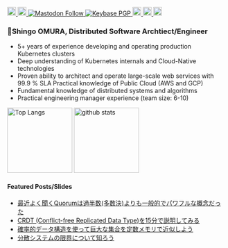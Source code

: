 <p align="left">
<!--   <a href="https://github.com/everpeace/everpeace/">
    <img src="https://komarev.com/ghpvc/?username=everpeace" alt="everpeace" />
  </a> -->
  <a href="https://github.com/everpeace">
    <img height="20" src="https://img.shields.io/github/followers/everpeace?label=follow&logo=github&style=flat" />
  </a>
  <a href="https://twitter.com/everpeace">
    <img height="20" src="https://img.shields.io/twitter/follow/everpeace?label=Twitter&logo=twitter&style=flat" />
  </a>
  <a rel="me" href="https://hachyderm.io/@everpeace">
    <img alt="Mastodon Follow" src="https://img.shields.io/mastodon/follow/109276807439580633?domain=https%3A%2F%2Fhachyderm.io&label=Mastodon&style=social" />
  </a>
  <a href="https://keybase.io/everpeace">
    <img alt="Keybase PGP" src="https://img.shields.io/keybase/pgp/everpeace" />
  </a>                                                                           
  <a href="http://qiita.com/everpeace">
    <img height="20" src="https://qiita-badge.apiapi.app/s/everpeace/posts.svg" />
  </a>
  <a href="https://qiita.com/everpeace">
    <img height="20" src="https://qiita-badge.apiapi.app/s/everpeace/contributions.svg" />
  </a>
  <a href="https://www.linkedin.com/in/shingoomura/">
    <img height="20" src="https://img.shields.io/badge/LinkedIn-shingoomura-0077B5?style=for-the-badge&logo=linkedin&logoColor=white" />
  </a>
</p>
  
### 👋Shingo OMURA, Distributed Software Archtiect/Engineer

- 5+ years of experience developing and operating production Kubernetes clusters 
- Deep understanding of Kubernetes internals and Cloud-Native technologies 
- Proven ability to architect and operate large-scale web services with 99.9 % SLA Practical knowledge of Public Cloud (AWS and GCP)
- Fundamental knowledge of distributed systems and algorithms 
- Practical engineering manager experience (team size: 6-10)

<p align="left"> 
  <img alt="Top Langs" height="150px" src="https://github-readme-stats-everpeace.vercel.app/api/top-langs/?username=everpeace&layout=compact&count_private=true&show_icons=true&show_icons=true&theme=onedark" />
  <img alt="github stats" height="150px" src="https://github-readme-stats-everpeace.vercel.app/api?username=everpeace&count_private=true&show_icons=true&show_icons=true&theme=onedark" />
</p>
 
<!--
**everpeace/everpeace** is a ✨ _special_ ✨ repository because its `README.md` (this file) appears on your GitHub profile.

Here are some ideas to get you started:

- 🔭 I’m currently working on ...
- 🌱 I’m currently learning ...
- 👯 I’m looking to collaborate on ...
- 🤔 I’m looking for help with ...
- 💬 Ask me about ...
- 📫 How to reach me: ...
- 😄 Pronouns: ...
- ⚡ Fun fact: ...
-->

#### Featured Posts/Slides

- [最近よく聞くQuorumは過半数(多数決)よりも一般的でパワフルな概念だった](https://qiita.com/everpeace/items/632831371da5ff215995)
- [CRDT (Conflict-free Replicated Data Type)を15分で説明してみる](https://qiita.com/everpeace/items/bb73ec64d3e682279d26)
- [確率的データ構造を使って巨大な集合を定数メモリで近似しよう](https://speakerdeck.com/everpeace/que-lu-de-tetagou-zao-woshi-tuteju-da-naji-he-woding-shu-memoritejin-si-siyou)
- [分散システムの限界について知ろう](https://www.slideshare.net/ShingoOmura/ss-103946354)
